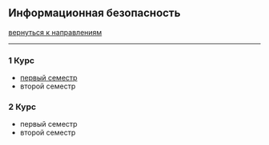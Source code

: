 ## Информационная безопасность
[вернуться к направлениям](../README.md)
***
### 1 Курс
+ [первый семестр](ib-1-1.md)
+ второй семестр

### 2 Курс
+ первый семестр
+ второй семестр
